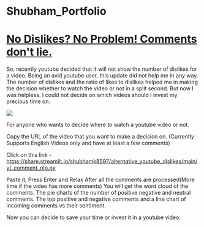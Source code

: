 # Shubham_Portfolio

# [No Dislikes? No Problem! Comments don't lie.](https://github.com/shubhamk8597/alternative_youtube_dislikes)

So, recently youtube decided that it will not show the number of dislikes for a video. Being an avid youtube user, this update did not help me in any way. The number of dislikes and the ratio of likes to dislikes helped me in making the decision whether to watch the video or not in a split second. But now I was helpless. I could not decide on which videos should I invest my precious time on.

![](https://github.com/shubhamk8597/alternative_youtube_dislikes/blob/main/yt_dislike_problem.gif)

For anyone who wants to decide where to watch a youtube video or not.

Copy the URL of the video that you want to make a decision on. (Currently Supports English Videos only and have at least a few comments)

Click on this link - https://share.streamlit.io/shubhamk8597/alternative_youtube_dislikes/main/yt_comment_nlp.py

Paste it, Press Enter and Relax After all the comments are processed(More time if the video has more comments) You will get the word cloud of the comments. The pie charts of the number of positive negative and neutral comments. The top positive and negative comments and a line chart of incoming comments vs their sentiment.

Now you can decide to save your time or invest it in a youtube video.
